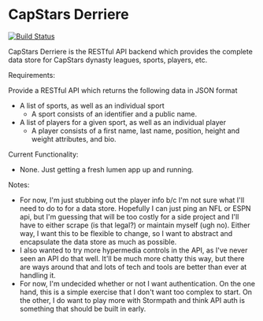 # CapStars Derriere

[![Build Status](https://travis-ci.org/maherio/capstars-derriere.svg?branch=master)](https://travis-ci.org/maherio/capstars-derriere)

CapStars Derriere is the RESTful API backend which provides the complete data store for CapStars dynasty leagues, sports, players, etc.

Requirements:

Provide a RESTful API which returns the following data in JSON format

* A list of sports, as well as an individual sport
	* A sport consists of an identifier and a public name.
* A list of players for a given sport, as well as an individual player
	* A player consists of a first name, last name, position, height and weight attributes, and bio.

Current Functionality:
* None. Just getting a fresh lumen app up and running.

Notes:

* For now, I'm just stubbing out the player info b/c I'm not sure what I'll need to do to for a data store. Hopefully I can just ping an NFL or ESPN api, but I'm guessing that will be too costly for a side project and I'll have to either scrape (is that legal?) or maintain myself (ugh no). Either way, I want this to be flexible to change, so I want to abstract and encapsulate the data store as much as possible.
* I also wanted to try more hypermedia controls in the API, as I've never seen an API do that well. It'll be much more chatty this way, but there are ways around that and lots of tech and tools are better than ever at handling it.
* For now, I'm undecided whether or not I want authentication. On the one hand, this is a simple exercise that I don't want too complex to start. On the other, I do want to play more with Stormpath and think API auth is something that should be built in early.
